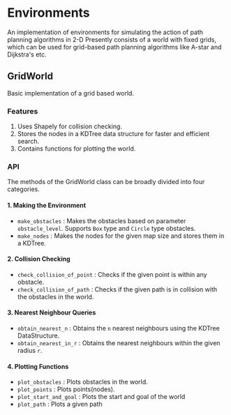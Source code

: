 # Environments 
An implementation of environments for simulating the action of path planning algorithms in 2-D
Presently consists of a world with fixed grids, which can be used for grid-based path planning algorithms like A-star and Dijkstra's etc.

## GridWorld
Basic implementation of a grid based world.
### Features
1. Uses Shapely for collision checking.
2. Stores the nodes in a KDTree data structure for faster and efficient search.
3. Contains functions for plotting the world.

### API
The methods of the GridWorld class can be broadly divided into four categories.
#### 1. Making the Environment
- `make_obstacles`  :   Makes the obstacles based on parameter `obstacle_level`. Supports `Box` type and `Circle` type obstacles.
- `make_nodes`  :   Makes the nodes for the given map size and stores them in a KDTree.

#### 2. Collision Checking
- `check_collision_of_point`    :   Checks if the given point is within any obstacle.
- `check_collision_of_path` :   Checks if the given path is in collision with the obstacles in the world.

#### 3. Nearest Neighbour Queries
- `obtain_nearest_n`    :   Obtains the `n` nearest neighbours using the KDTree DataStructure.
- `obtain_nearest_in_r` :   Obtains the nearest neighbours within the given radius `r`.

#### 4. Plotting Functions
- `plot_obstacles`  :   Plots obstacles in the world.
- `plot_points`     :   Plots points(nodes).
- `plot_start_and_goal` :   Plots the start and goal of the world
- `plot_path`       :   Plots a given path